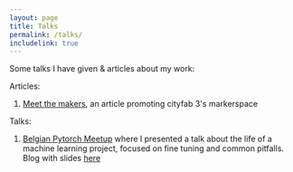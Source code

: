 ```yaml
---
layout: page
title: Talks
permalink: /talks/
includelink: true
---
```


Some talks I have given & articles about my work:

Articles:
1. [Meet the makers](https://www.cityfab3.brussels/meet-the-makers-sean-nachtrab-ingenieur-en-machine-learning/), an article promoting cityfab 3's markerspace

Talks:
1. [Belgian Pytorch Meetup](https://www.meetup.com/belgian-pytorch-meetup/events/291019684/) where I presented a talk about the life of a machine learning project, focused on fine tuning and common pitfalls. Blog with slides [here](https://nachtraven.github.io/2023/02/21/pytorch/)